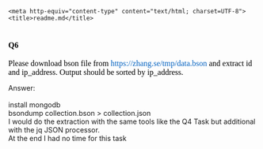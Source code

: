 <!DOCTYPE HTML PUBLIC "-//W3C//DTD HTML 4.01 Transitional//EN">
<html>
  <head>

    <meta http-equiv="content-type" content="text/html; charset=UTF-8">
    <title>readme.md</title>
  </head>
  <body>
    <h1><span style="font-family:
Calibri;font-size:12pt;color:rgb(0,0,0);font-style:normal;font-variant:normal;">Q6<br>
      </span></h1>
    <p><span style="font-family:
Calibri;font-size:12pt;color:rgb(0,0,0);font-style:normal;font-variant:normal;">Please
        download bson file from <span style="font-family:
Calibri;font-size:12pt;color:rgb(5,99,193);font-style:normal;font-variant:normal;">https://zhang.se/tmp/data.bson
          <span style="font-family:
Calibri;font-size:12pt;color:rgb(0,0,0);font-style:normal;font-variant:normal;">and
            extract id and<span style="font-family:
              ;font-size:12pt;color:rgb(0,0,0);font-style:normal;font-variant:normal;">
              ip_address. Output should be sorted by ip_address.</span></span></span></span></p>
    Answer:<br>
    <br>
    install mongodb<br>
    bsondump collection.bson &gt; collection.json<br>
    I would do the extraction with the same tools like the Q4 Task but
    additional with the jq JSON processor.<br>
    At the end I had no time for this task<br>
  </body>
</html>
